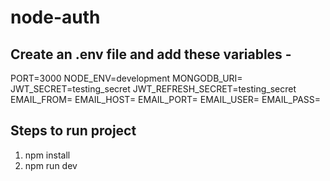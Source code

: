 # node-auth
## Create an .env file and add these variables -
PORT=3000
NODE_ENV=development
MONGODB_URI=
JWT_SECRET=testing_secret
JWT_REFRESH_SECRET=testing_secret
EMAIL_FROM=
EMAIL_HOST=
EMAIL_PORT=
EMAIL_USER=
EMAIL_PASS=

## Steps to run project
1. npm install
2. npm run dev